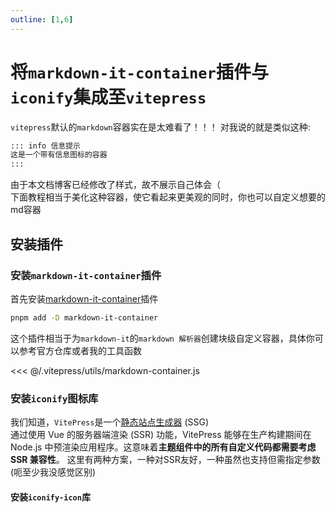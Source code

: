 ```yaml
---
outline: [1,6]
---
```


# 将`markdown-it-container`插件与`iconify`集成至`vitepress`
`vitepress`默认的`markdown`容器实在是太难看了！！！
对我说的就是类似这种:
```md
::: info 信息提示
这是一个带有信息图标的容器
:::
```
由于本文档博客已经修改了样式，故不展示自己体会（<br>
下面教程相当于美化这种容器，使它看起来更美观的同时，你也可以自定义想要的md容器

## 安装插件
### 安装`markdown-it-container`插件

首先安装[markdown-it-container](https://github.com/markdown-it/markdown-it-container)插件<br>
```sh
pnpm add -D markdown-it-container 
```

这个插件相当于为`markdown-it`的`markdown 解析器`创建块级自定义容器，具体你可以参考官方仓库或者我的工具函数<br>

<<< @/.vitepress/utils/markdown-container.js

### 安装`iconify`图标库
我们知道，`VitePress`是一个[静态站点生成器](https://en.wikipedia.org/wiki/Static_site_generator) (SSG)<br>
通过使用 Vue 的服务器端渲染 (SSR) 功能，VitePress 能够在生产构建期间在 Node.js 中预渲染应用程序。这意味着**主题组件中的所有自定义代码都需要考虑 SSR 兼容性**。
这里有两种方案，一种对SSR友好，一种虽然也支持但需指定参数(呃至少我没感觉区别)

#### 安装`iconify-icon`库




